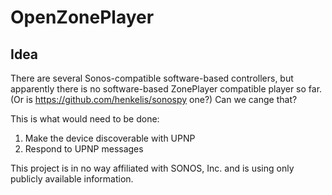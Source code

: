 # OpenZonePlayer

## Idea

There are several Sonos-compatible software-based controllers, but apparently there is no software-based ZonePlayer compatible player so far. (Or is https://github.com/henkelis/sonospy one?) Can we cange that?

This is what would need to be done:
 1. Make the device discoverable with UPNP
 2. Respond to UPNP messages

This project is in no way affiliated with SONOS, Inc. and is using only publicly available information.
